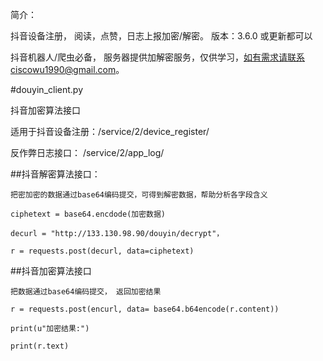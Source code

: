 简介：

抖音设备注册， 阅读，点赞，日志上报加密/解密。
版本：3.6.0 或更新都可以

抖音机器人/爬虫必备， 服务器提供加解密服务，仅供学习，如有需求请联系ciscowu1990@gmail.com。



#douyin_client.py

  抖音加密算法接口
  
  适用于抖音设备注册：/service/2/device_register/
  
  反作弊日志接口： /service/2/app_log/
  
##抖音解密算法接口：

    把密加密的数据通过base64编码提交，可得到解密数据，帮助分析各字段含义
    
    ciphetext = base64.encdode(加密数据)
    
    decurl = "http://133.130.98.90/douyin/decrypt"，
    
    r = requests.post(decurl, data=ciphetext)
    
    
##抖音加密算法接口

    把数据通过base64编码提交， 返回加密结果
    
    r = requests.post(encurl, data= base64.b64encode(r.content))
    
    print(u"加密结果:")
    
    print(r.text)

